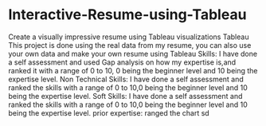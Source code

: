 # Interactive-Resume-using-Tableau
Create a visually impressive resume using Tableau visualizations
Tableau
This project is done using the real data from my resume, you can also use your own data and make your own resume using Tableau
Skills: I have done a self assessment and used Gap analysis on how my expertise is,and ranked it with a range of 0 to 10, 0 being the beginner level and 10 being the expertise level.
Non Technical Skills: I have done a self assessment and ranked the skills with a range of 0 to 10,0 being the beginner level and 10 being the expertise level.
Soft Skills: I have done a self assessment and ranked the skills with a range of 0 to 10,0 being the beginner level and 10 being the expertise level.
prior expertise: ranged the chart sd
